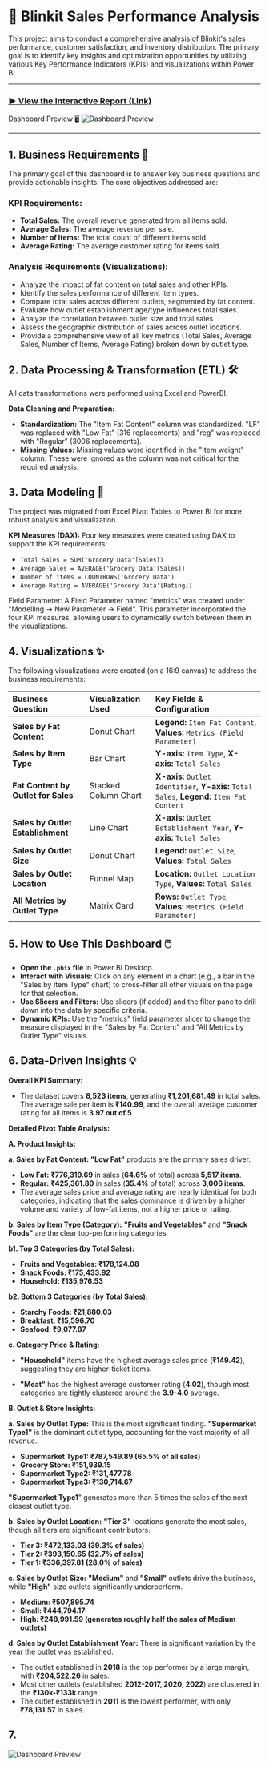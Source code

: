 # 🛒 Blinkit Sales Performance Analysis

This project aims to conduct a comprehensive analysis of Blinkit's sales performance, customer satisfaction, and inventory distribution. The primary goal is to identify key insights and optimization opportunities by utilizing various Key Performance Indicators (KPIs) and visualizations within Power BI.

---

### [▶️ View the Interactive Report (Link)](https://app.powerbi.com/view?r=eyJrIjoiMTYwZTI5NzktZTQ5ZC00ZmJiLWIyZmItNjM0ODAyM2M3ZGFiIiwidCI6ImEzMjAwOGMwLWRhZjgtNDc5Zi1hOTk1LTI4MTVlYThmMTVjZiJ9)

Dashboard Preview 🖥️
![Dashboard Preview](https://github.com/mrinmoy30/Blinkit_Grocery_Sales_Analysis/blob/main/Blinkit%20Dashboard.jpg)

---

## 1. Business Requirements 🎯

The primary goal of this dashboard is to answer key business questions and provide actionable insights. The core objectives addressed are:

### KPI Requirements:

- **Total Sales:** The overall revenue generated from all items sold.
- **Average Sales:** The average revenue per sale.
- **Number of Items:** The total count of different items sold.
- **Average Rating:** The average customer rating for items sold.

### Analysis Requirements (Visualizations):

- Analyze the impact of fat content on total sales and other KPIs.
- Identify the sales performance of different item types.
- Compare total sales across different outlets, segmented by fat content.
- Evaluate how outlet establishment age/type influences total sales.
- Analyze the correlation between outlet size and total sales
- Assess the geographic distribution of sales across outlet locations.
- Provide a comprehensive view of all key metrics (Total Sales, Average Sales, Number of Items, Average Rating) broken down by outlet type.

## 2. Data Processing & Transformation (ETL) 🛠️

All data transformations were performed using Excel and PowerBI.

**Data Cleaning and Preparation:**

- **Standardization:** The "Item Fat Content" column was standardized. "LF" was replaced with "Low Fat" (316 replacements) and "reg" was replaced with "Regular" (3006 replacements).
- **Missing Values:** Missing values were identified in the "Item weight" column. These were ignored as the column was not critical for the required analysis.

## 3. Data Modeling 🔗

The project was migrated from Excel Pivot Tables to Power BI for more robust analysis and visualization.

**KPI Measures (DAX):** Four key measures were created using DAX to support the KPI requirements:

- `Total Sales = SUM('Grocery Data'[Sales])`
- `Average Sales = AVERAGE('Grocery Data'[Sales])`
- `Number of items = COUNTROWS('Grocery Data')`
- `Average Rating = AVERAGE('Grocery Data'[Rating])`

Field Parameter: A Field Parameter named "metrics" was created under "Modelling -> New Parameter -> Field". This parameter incorporated the four KPI measures, allowing users to dynamically switch between them in the visualizations.

## 4. Visualizations ✨

The following visualizations were created (on a 16:9 canvas) to address the business requirements:

| Business Question                   | Visualization Used   | Key Fields & Configuration                                                                 |
| :---------------------------------- | :------------------- | :----------------------------------------------------------------------------------------- |
| **Sales by Fat Content**            | Donut Chart          | **Legend:** `Item Fat Content`, **Values:** `Metrics (Field Parameter)`                    |
| **Sales by Item Type**              | Bar Chart            | **Y-axis:** `Item Type`, **X-axis:** `Total Sales`                                         |
| **Fat Content by Outlet for Sales** | Stacked Column Chart | **X-axis:** `Outlet Identifier`, **Y-axis:** `Total Sales`, **Legend:** `Item Fat Content` |
| **Sales by Outlet Establishment**   | Line Chart           | **X-axis:** `Outlet Establishment Year`, **Y-axis:** `Total Sales`                         |
| **Sales by Outlet Size**            | Donut Chart          | **Legend:** `Outlet Size`, **Values:** `Total Sales`                                       |
| **Sales by Outlet Location**        | Funnel Map           | **Location:** `Outlet Location Type`, **Values:** `Total Sales`                            |
| **All Metrics by Outlet Type**      | Matrix Card          | **Rows:** `Outlet Type`, **Values:** `Metrics (Field Parameter)`                           |

## 5. How to Use This Dashboard 🖱️

- **Open the `.pbix` file** in Power BI Desktop.
- **Interact with Visuals:** Click on any element in a chart (e.g., a bar in the "Sales by Item Type" chart) to cross-filter all other visuals on the page for that selection.
- **Use Slicers and Filters:** Use slicers (if added) and the filter pane to drill down into the data by specific criteria.
- **Dynamic KPIs:** Use the "metrics" field parameter slicer to change the measure displayed in the "Sales by Fat Content" and "All Metrics by Outlet Type" visuals.

## 6. Data-Driven Insights 💡

**Overall KPI Summary:**

- The dataset covers **8,523 items**, generating **₹1,201,681.49** in total sales. The average sale per item is **₹140.99**, and the overall average customer rating for all items is **3.97 out of 5**.

**Detailed Pivot Table Analysis:**

**A. Product Insights:**

**a. Sales by Fat Content:** **"Low Fat"** products are the primary sales driver.

- **Low Fat:** **₹776,319.69** in sales (**64.6%** of total) across **5,517 items**.
- **Regular:** **₹425,361.80** in sales (**35.4%** of total) across **3,006 items**.
- The average sales price and average rating are nearly identical for both categories, indicating that the sales dominance is driven by a higher volume and variety of low-fat items, not a higher price or rating.

**b. Sales by Item Type (Category):** **"Fruits and Vegetables"** and **"Snack Foods"** are the clear top-performing categories.

**b1. Top 3 Categories (by Total Sales):**

- **Fruits and Vegetables: ₹178,124.08**
- **Snack Foods: ₹175,433.92**
- **Household: ₹135,976.53**

**b2. Bottom 3 Categories (by Total Sales):**

- **Starchy Foods: ₹21,880.03**
- **Breakfast: ₹15,596.70**
- **Seafood: ₹9,077.87**

**c. Category Price & Rating:**

- **"Household"** items have the highest average sales price (**₹149.42**), suggesting they are higher-ticket items.

- **"Meat"** has the highest average customer rating (**4.02**), though most categories are tightly clustered around the **3.9-4.0** average.

**B. Outlet & Store Insights:**

**a. Sales by Outlet Type:** This is the most significant finding. **"Supermarket Type1"** is the dominant outlet type, accounting for the vast majority of all revenue.

- **Supermarket Type1: ₹787,549.89 (65.5% of all sales)**
- **Grocery Store: ₹151,939.15**
- **Supermarket Type2: ₹131,477.78**
- **Supermarket Type3: ₹130,714.67**

**"Supermarket Type1**" generates more than 5 times the sales of the next closest outlet type.

**b. Sales by Outlet Location:** **"Tier 3"** locations generate the most sales, though all tiers are significant contributors.

- **Tier 3: ₹472,133.03 (39.3% of sales)**
- **Tier 2: ₹393,150.65 (32.7% of sales)**
- **Tier 1: ₹336,397.81 (28.0% of sales)**

**c. Sales by Outlet Size:** **"Medium"** and **"Small"** outlets drive the business, while **"High"** size outlets significantly underperform.

- **Medium: ₹507,895.74**
- **Small: ₹444,794.17**
- **High: ₹248,991.59 (generates roughly half the sales of Medium outlets)**

**d. Sales by Outlet Establishment Year:** There is significant variation by the year the outlet was established.

- The outlet established in **2018** is the top performer by a large margin, with **₹204,522.26** in sales.
- Most other outlets (established **2012-2017, 2020, 2022**) are clustered in the **₹130k-₹133k** range.
- The outlet established in **2011** is the lowest performer, with only **₹78,131.57** in sales.

## 7.

![Dashboard Preview](https://github.com/mrinmoy30/Blinkit_Grocery_Sales_Analysis/blob/main/Blinkit%20Dashboard.jpg)
